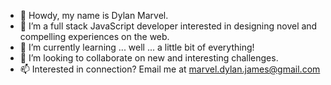 - 👋 Howdy, my name is Dylan Marvel.
- 👀 I’m a full stack JavaScript developer interested in designing novel and compelling experiences on the web.
- 🌱 I’m currently learning ... well ... a little bit of everything!
- 💞️ I’m looking to collaborate on new and interesting challenges.
- 📫 Interested in connection? Email me at marvel.dylan.james@gmail.com

<!---
marveldylan/marveldylan is a ✨ special ✨ repository because its `README.md` (this file) appears on your GitHub profile.
You can click the Preview link to take a look at your changes.
--->

